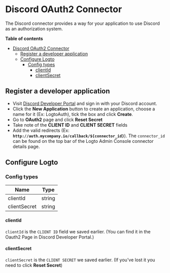 # Discord OAuth2 Connector

The Discord connector provides a way for your application to use Discord as an authorization system.

**Table of contents**
- [Discord OAuth2 Connector](#discord-oauth2-connector)
  - [Register a developer application](#register-a-developer-application)
  - [Configure Logto](#configure-logto)
    - [Config types](#config-types)
      - [clientId](#clientid)
      - [clientSecret](#clientsecret)

## Register a developer application
- Visit [Discord Developer Portal](https://discord.com/developers/applications) and sign in with your Discord account.
- Click the **New Application** button to create an application, choose a name for it (Ex: LogtoAuth), tick the box and click **Create**.
- Go to **OAuth2** page and click **Reset Secret**
- Take note of the **CLIENT ID** and **CLIENT SECRET** fields
- Add the valid redirects (Ex: **`http://auth.mycompany.io/callback/${connector_id}`**). The `connector_id` can be found on the top bar of the Logto Admin Console connector details page.


## Configure Logto

### Config types

| Name         | Type    |
|--------------|---------|
| clientId     | string  |
| clientSecret | string  |

#### clientId
`clientId` is the `CLIENT ID` field we saved earlier.
(You can find it in the Oauth2 Page in Discord Developer Portal.)

#### clientSecret
`clientSecret` is the `CLIENT SECRET` we saved earlier.
(If you've lost it you need to click **Reset Secret**)
